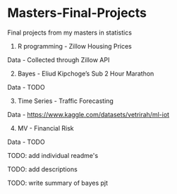 # Masters-Final-Projects
Final projects from my masters in statistics

1. R programming - Zillow Housing Prices

Data - Collected through Zillow API

2. Bayes - Eliud Kipchoge’s Sub 2 Hour Marathon

Data - TODO

3. Time Series - Traffic Forecasting

Data - https://www.kaggle.com/datasets/vetrirah/ml-iot

4. MV - Financial Risk

Data - TODO


TODO: add individual readme's

TODO: add descriptions

TODO: write summary of bayes pjt
